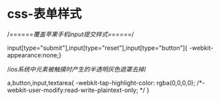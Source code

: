 # css-表单样式

/*======覆盖苹果手机input提交样式======*/

input[type="submit"],input[type="reset"],input[type="button"]{ -webkit-appearance:none;}

/*ios系统中元素被触摸时产生的半透明灰色遮罩去掉*/

a,button,input,textarea{
    -webkit-tap-highlight-color: rgba(0,0,0,0);
    /*-webkit-user-modify:read-write-plaintext-only; */
}
